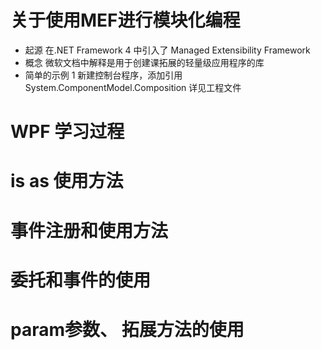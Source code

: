 # 关于使用MEF进行模块化编程
* 起源
在.NET Framework 4 中引入了 Managed Extensibility Framework 
* 概念
微软文档中解释是用于创建课拓展的轻量级应用程序的库
* 简单的示例
1 新建控制台程序，添加引用System.ComponentModel.Composition
详见工程文件




# WPF 学习过程

# is as 使用方法

# 事件注册和使用方法

# 委托和事件的使用

# param参数、 拓展方法的使用
